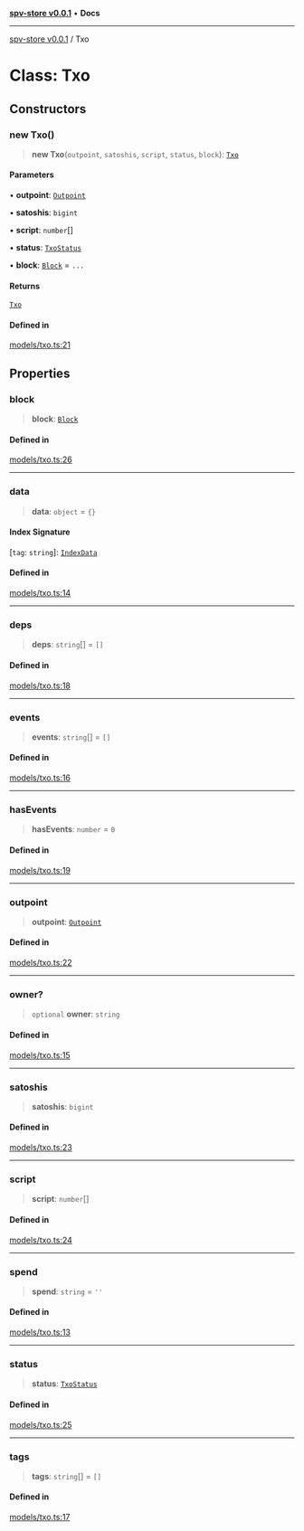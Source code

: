 [**spv-store v0.0.1**](../README.md) • **Docs**

***

[spv-store v0.0.1](../globals.md) / Txo

# Class: Txo

## Constructors

### new Txo()

> **new Txo**(`outpoint`, `satoshis`, `script`, `status`, `block`): [`Txo`](Txo.md)

#### Parameters

• **outpoint**: [`Outpoint`](Outpoint.md)

• **satoshis**: `bigint`

• **script**: `number`[]

• **status**: [`TxoStatus`](../enumerations/TxoStatus.md)

• **block**: [`Block`](Block.md) = `...`

#### Returns

[`Txo`](Txo.md)

#### Defined in

[models/txo.ts:21](https://github.com/shruggr/ts-casemod-spv/blob/7c4f30ec55cedd3466531bc7310dc7c1601f1f8a/src/models/txo.ts#L21)

## Properties

### block

> **block**: [`Block`](Block.md)

#### Defined in

[models/txo.ts:26](https://github.com/shruggr/ts-casemod-spv/blob/7c4f30ec55cedd3466531bc7310dc7c1601f1f8a/src/models/txo.ts#L26)

***

### data

> **data**: `object` = `{}`

#### Index Signature

 \[`tag`: `string`\]: [`IndexData`](IndexData.md)

#### Defined in

[models/txo.ts:14](https://github.com/shruggr/ts-casemod-spv/blob/7c4f30ec55cedd3466531bc7310dc7c1601f1f8a/src/models/txo.ts#L14)

***

### deps

> **deps**: `string`[] = `[]`

#### Defined in

[models/txo.ts:18](https://github.com/shruggr/ts-casemod-spv/blob/7c4f30ec55cedd3466531bc7310dc7c1601f1f8a/src/models/txo.ts#L18)

***

### events

> **events**: `string`[] = `[]`

#### Defined in

[models/txo.ts:16](https://github.com/shruggr/ts-casemod-spv/blob/7c4f30ec55cedd3466531bc7310dc7c1601f1f8a/src/models/txo.ts#L16)

***

### hasEvents

> **hasEvents**: `number` = `0`

#### Defined in

[models/txo.ts:19](https://github.com/shruggr/ts-casemod-spv/blob/7c4f30ec55cedd3466531bc7310dc7c1601f1f8a/src/models/txo.ts#L19)

***

### outpoint

> **outpoint**: [`Outpoint`](Outpoint.md)

#### Defined in

[models/txo.ts:22](https://github.com/shruggr/ts-casemod-spv/blob/7c4f30ec55cedd3466531bc7310dc7c1601f1f8a/src/models/txo.ts#L22)

***

### owner?

> `optional` **owner**: `string`

#### Defined in

[models/txo.ts:15](https://github.com/shruggr/ts-casemod-spv/blob/7c4f30ec55cedd3466531bc7310dc7c1601f1f8a/src/models/txo.ts#L15)

***

### satoshis

> **satoshis**: `bigint`

#### Defined in

[models/txo.ts:23](https://github.com/shruggr/ts-casemod-spv/blob/7c4f30ec55cedd3466531bc7310dc7c1601f1f8a/src/models/txo.ts#L23)

***

### script

> **script**: `number`[]

#### Defined in

[models/txo.ts:24](https://github.com/shruggr/ts-casemod-spv/blob/7c4f30ec55cedd3466531bc7310dc7c1601f1f8a/src/models/txo.ts#L24)

***

### spend

> **spend**: `string` = `''`

#### Defined in

[models/txo.ts:13](https://github.com/shruggr/ts-casemod-spv/blob/7c4f30ec55cedd3466531bc7310dc7c1601f1f8a/src/models/txo.ts#L13)

***

### status

> **status**: [`TxoStatus`](../enumerations/TxoStatus.md)

#### Defined in

[models/txo.ts:25](https://github.com/shruggr/ts-casemod-spv/blob/7c4f30ec55cedd3466531bc7310dc7c1601f1f8a/src/models/txo.ts#L25)

***

### tags

> **tags**: `string`[] = `[]`

#### Defined in

[models/txo.ts:17](https://github.com/shruggr/ts-casemod-spv/blob/7c4f30ec55cedd3466531bc7310dc7c1601f1f8a/src/models/txo.ts#L17)

